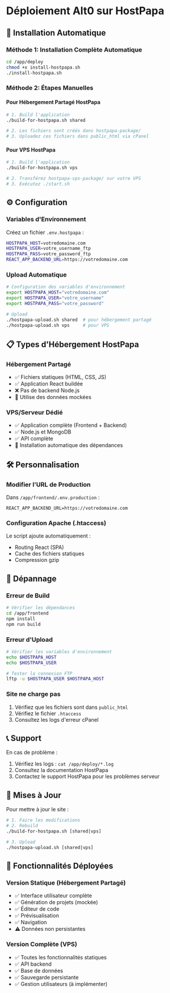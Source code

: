 # Déploiement Alt0 sur HostPapa

## 🚀 Installation Automatique

### Méthode 1: Installation Complète Automatique
```bash
cd /app/deploy
chmod +x install-hostpapa.sh
./install-hostpapa.sh
```

### Méthode 2: Étapes Manuelles

#### Pour Hébergement Partagé HostPapa
```bash
# 1. Build l'application
./build-for-hostpapa.sh shared

# 2. Les fichiers sont créés dans hostpapa-package/
# 3. Uploadez ces fichiers dans public_html via cPanel
```

#### Pour VPS HostPapa
```bash
# 1. Build l'application
./build-for-hostpapa.sh vps

# 2. Transférez hostpapa-vps-package/ sur votre VPS
# 3. Exécutez ./start.sh
```

## ⚙️ Configuration

### Variables d'Environnement
Créez un fichier `.env.hostpapa` :
```bash
HOSTPAPA_HOST=votredomaine.com
HOSTPAPA_USER=votre_username_ftp
HOSTPAPA_PASS=votre_password_ftp
REACT_APP_BACKEND_URL=https://votredomaine.com
```

### Upload Automatique
```bash
# Configuration des variables d'environnement
export HOSTPAPA_HOST="votredomaine.com"
export HOSTPAPA_USER="votre_username"
export HOSTPAPA_PASS="votre_password"

# Upload
./hostpapa-upload.sh shared  # pour hébergement partagé
./hostpapa-upload.sh vps     # pour VPS
```

## 📋 Types d'Hébergement HostPapa

### Hébergement Partagé
- ✅ Fichiers statiques (HTML, CSS, JS)
- ✅ Application React buildée
- ❌ Pas de backend Node.js
- 🔧 Utilise des données mockées

### VPS/Serveur Dédié
- ✅ Application complète (Frontend + Backend)
- ✅ Node.js et MongoDB
- ✅ API complète
- 🔧 Installation automatique des dépendances

## 🛠️ Personnalisation

### Modifier l'URL de Production
Dans `/app/frontend/.env.production` :
```
REACT_APP_BACKEND_URL=https://votredomaine.com
```

### Configuration Apache (.htaccess)
Le script ajoute automatiquement :
- Routing React (SPA)
- Cache des fichiers statiques
- Compression gzip

## 🚨 Dépannage

### Erreur de Build
```bash
# Vérifier les dépendances
cd /app/frontend
npm install
npm run build
```

### Erreur d'Upload
```bash
# Vérifier les variables d'environnement
echo $HOSTPAPA_HOST
echo $HOSTPAPA_USER

# Tester la connexion FTP
lftp -u $HOSTPAPA_USER $HOSTPAPA_HOST
```

### Site ne charge pas
1. Vérifiez que les fichiers sont dans `public_html`
2. Vérifiez le fichier `.htaccess`
3. Consultez les logs d'erreur cPanel

## 📞 Support

En cas de problème :
1. Vérifiez les logs : `cat /app/deploy/*.log`
2. Consultez la documentation HostPapa
3. Contactez le support HostPapa pour les problèmes serveur

## 🔄 Mises à Jour

Pour mettre à jour le site :
```bash
# 1. Faire les modifications
# 2. Rebuild
./build-for-hostpapa.sh [shared|vps]

# 3. Upload
./hostpapa-upload.sh [shared|vps]
```

## 📱 Fonctionnalités Déployées

### Version Statique (Hébergement Partagé)
- ✅ Interface utilisateur complète
- ✅ Génération de projets (mockée)
- ✅ Éditeur de code
- ✅ Prévisualisation
- ✅ Navigation
- ⚠️ Données non persistantes

### Version Complète (VPS)
- ✅ Toutes les fonctionnalités statiques
- ✅ API backend
- ✅ Base de données
- ✅ Sauvegarde persistante
- ✅ Gestion utilisateurs (à implémenter)
